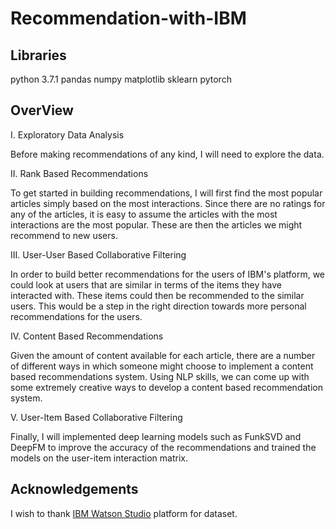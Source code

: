 # Recommendation-with-IBM

## Libraries
python 3.7.1 pandas numpy matplotlib sklearn pytorch

## OverView
I. Exploratory Data Analysis

Before making recommendations of any kind, I will need to explore the data. 

II. Rank Based Recommendations

To get started in building recommendations, I will first find the most popular articles simply based on the most interactions. Since there are no ratings for any of the articles, it is easy to assume the articles with the most interactions are the most popular. These are then the articles we might recommend to new users.

III. User-User Based Collaborative Filtering

In order to build better recommendations for the users of IBM's platform, we could look at users that are similar in terms of the items they have interacted with. These items could then be recommended to the similar users. This would be a step in the right direction towards more personal recommendations for the users. 

IV. Content Based Recommendations

Given the amount of content available for each article, there are a number of different ways in which someone might choose to implement a content based recommendations system. Using NLP skills, we can come up with some extremely creative ways to develop a content based recommendation system.

V. User-Item Based Collaborative Filtering

Finally, I will implemented deep learning models such as FunkSVD and DeepFM to improve the accuracy of the recommendations and trained the models on the user-item interaction matrix.

## Acknowledgements
I wish to thank [IBM Watson Studio](https://dataplatform.cloud.ibm.com/login) platform for dataset.
